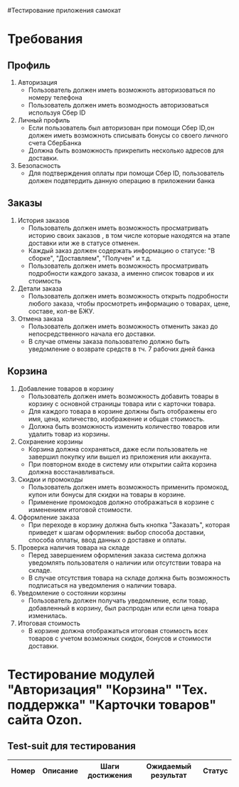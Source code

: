#Тестирование приложения самокат
# **Требования**
## Профиль
1. Авторизация
   - Пользователь должен иметь возможноть авторизоваться по номеру телефона
   - Пользователь должен иметь возмодность авторизоваться используя Сбер ID
2. Личный профиль
   - Если пользователь был авторизован при помощи Сбер ID,он должен иметь возможноть списывать бонусы со своего личного счета СберБанка
   - Должна быть возможность прикрепить несколько адресов для доставки.
3. Безопасность
   - Для подтверждения оплаты при помощи Сбер ID, пользователь должен подвтердить данную операцию в приложении банка 
## Заказы
1. История заказов
   - Пользователь должен иметь возможность просматривать историю своих заказов , в том числе которые находятся на этапе доставки или же в статусе отменен.
   - Каждый заказ должен содержать информацию о статусе: "В сборке", "Доставляем", "Получен" и т.д.
   - Пользователь должен иметь возможность просматривать подробности каждого заказа, а именно список товаров и их стоимость 
2. Детали заказа
   - Пользователь должен иметь возможность открыть подробности любого заказа, чтобы просмотреть информацию о товарах, цене, составе, кол-ве БЖУ.
4. Отмена заказа
   - Пользователь должен иметь возможность отменить заказ до непосредственного начала его доставки.
   - В случае отмены заказа пользователю должно быть уведомление о возврате средств в тч. 7 рабочих дней банка 
## Корзина
1. Добавление товаров в корзину
   - Пользователь должен иметь возможность добавить товары в корзину с основной страницы товара или с карточки товара.
   - Для каждого товара в корзине должны быть отображены его имя, цена, количество, изображение и общая стоимость.
   - Должна быть возможность изменить количество товаров или удалить товар из корзины.
2. Сохранение корзины
   - Корзина должна сохраняться, даже если пользователь не завершил покупку или вышел из приложения или аккаунта.
   - При повторном входе в систему или открытии сайта корзина должна восстанавливаться.
3. Скидки и промокоды
   - Пользователь должен иметь возможность применить промокод, купон или бонусы для скидки на товары в корзине.
   - Применение промокодов должно отображаться в корзине с изменением итоговой стоимости.
4. Оформление заказа
   - При переходе в корзину должна быть кнопка "Заказать", которая приведет к шагам оформления: выбор способа доставки, способа оплаты, ввод данных о доставке и оплаты.
5. Проверка наличия товара на складе
   - Перед завершением оформления заказа система должна уведомлять пользователя о наличии или отсутствии товара на складе.
   - В случае отсутствия товара на складе должна быть возможность подписаться на уведомления о наличии товара.
6. Уведомление о состоянии корзины
   - Пользователь должен получать уведомление, если товар, добавленный в корзину, был распродан или если цена товара изменилась.
7. Итоговая стоимость
   - В корзине должна отображаться итоговая стоимость всех товаров с учетом возможных скидок, бонусов и стоимости доставки.
  
# Тестирование модулей "Авторизация" "Корзина" "Тех. поддержка" "Карточки товаров" сайта Ozon.
## Test-suit для тестирования
  
| Номер | Описание                                           | Шаги достижения                                                                 | Ожидаемый результат                                                                 | Статус                              |
|-------|----------------------------------------------------|---------------------------------------------------------------------------------|------------------------------------------------------------------------------------|-------------------------------------|
